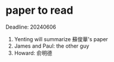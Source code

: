 # paper to read


Deadline: 20240606


1. Yenting will summarize 蘇俊華's paper 
2. James and Paul: the other guy
3. Howard: 俞明德

